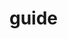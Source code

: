 <!--
 * @Author: your name
 * @Date: 2020-04-02 16:47:04
 * @LastEditTime: 2020-04-02 16:47:04
 * @LastEditors: Please set LastEditors
 * @Description: In User Settings Edit
 * @FilePath: /luwei-wiki/guide/README.md
 -->
# guide